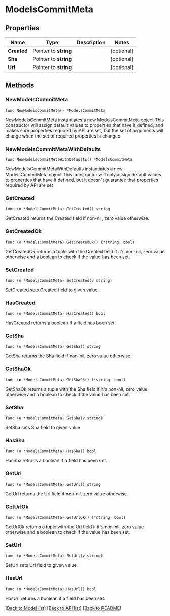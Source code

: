 # ModelsCommitMeta

## Properties

Name | Type | Description | Notes
------------ | ------------- | ------------- | -------------
**Created** | Pointer to **string** |  | [optional] 
**Sha** | Pointer to **string** |  | [optional] 
**Url** | Pointer to **string** |  | [optional] 

## Methods

### NewModelsCommitMeta

`func NewModelsCommitMeta() *ModelsCommitMeta`

NewModelsCommitMeta instantiates a new ModelsCommitMeta object
This constructor will assign default values to properties that have it defined,
and makes sure properties required by API are set, but the set of arguments
will change when the set of required properties is changed

### NewModelsCommitMetaWithDefaults

`func NewModelsCommitMetaWithDefaults() *ModelsCommitMeta`

NewModelsCommitMetaWithDefaults instantiates a new ModelsCommitMeta object
This constructor will only assign default values to properties that have it defined,
but it doesn't guarantee that properties required by API are set

### GetCreated

`func (o *ModelsCommitMeta) GetCreated() string`

GetCreated returns the Created field if non-nil, zero value otherwise.

### GetCreatedOk

`func (o *ModelsCommitMeta) GetCreatedOk() (*string, bool)`

GetCreatedOk returns a tuple with the Created field if it's non-nil, zero value otherwise
and a boolean to check if the value has been set.

### SetCreated

`func (o *ModelsCommitMeta) SetCreated(v string)`

SetCreated sets Created field to given value.

### HasCreated

`func (o *ModelsCommitMeta) HasCreated() bool`

HasCreated returns a boolean if a field has been set.

### GetSha

`func (o *ModelsCommitMeta) GetSha() string`

GetSha returns the Sha field if non-nil, zero value otherwise.

### GetShaOk

`func (o *ModelsCommitMeta) GetShaOk() (*string, bool)`

GetShaOk returns a tuple with the Sha field if it's non-nil, zero value otherwise
and a boolean to check if the value has been set.

### SetSha

`func (o *ModelsCommitMeta) SetSha(v string)`

SetSha sets Sha field to given value.

### HasSha

`func (o *ModelsCommitMeta) HasSha() bool`

HasSha returns a boolean if a field has been set.

### GetUrl

`func (o *ModelsCommitMeta) GetUrl() string`

GetUrl returns the Url field if non-nil, zero value otherwise.

### GetUrlOk

`func (o *ModelsCommitMeta) GetUrlOk() (*string, bool)`

GetUrlOk returns a tuple with the Url field if it's non-nil, zero value otherwise
and a boolean to check if the value has been set.

### SetUrl

`func (o *ModelsCommitMeta) SetUrl(v string)`

SetUrl sets Url field to given value.

### HasUrl

`func (o *ModelsCommitMeta) HasUrl() bool`

HasUrl returns a boolean if a field has been set.


[[Back to Model list]](../README.md#documentation-for-models) [[Back to API list]](../README.md#documentation-for-api-endpoints) [[Back to README]](../README.md)


